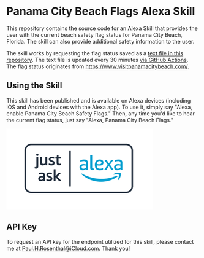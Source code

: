 # Panama City Beach Flags Alexa Skill

This repository contains the source code for an Alexa Skill that provides the user with the current beach safety flag status for Panama City Beach, Florida. The skill can also provide additional safety information to the user.

The skill works by requesting the flag status saved as a [text file in this repository](/current-flag-status.txt). The text file is updated every 30 minutes [via GitHub Actions](/.github/workflows/populate-current-flag-status.yml). The flag status originates from https://www.visitpanamacitybeach.com/.

## Using the Skill

This skill has been published and is available on Alexa devices (including iOS and Android devices with the Alexa app). To use it, simply say "Alexa, enable Panama City Beach Safety Flags." Then, any time you'd like to hear the current flag status, just say "Alexa, Panama City Beach Flags."

<a href="https://www.amazon.com/dp/B0B1M6ZC75?ref&ref=cm_sw_em_r_as_dp_UNqfq3K6RDMoO"><img src="/img/just-ask-alexa-skill-image.png" alt="Just Ask Alexa - Panama City Beach Flags Safety Skill" class="center"></a>

## API Key

To request an API key for the endpoint utilized for this skill, please contact me at [Paul.H.Rosenthal@iCloud.com](mailto:Paul.H.Rosenthal@iCloud.com). Thank you!